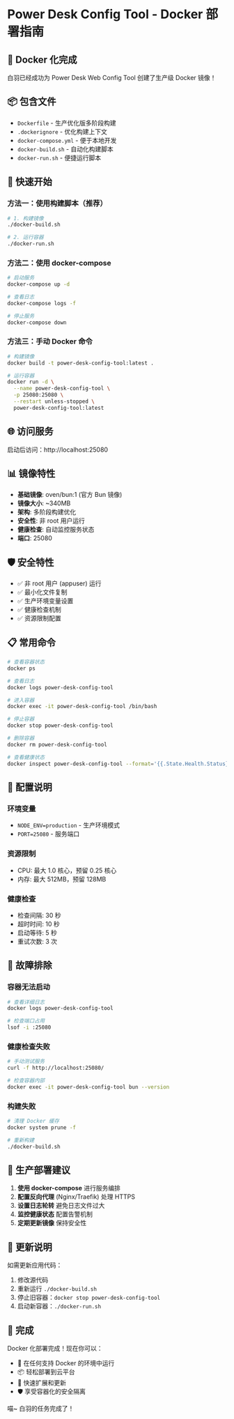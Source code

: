 # Power Desk Config Tool - Docker 部署指南

## 🐳 Docker 化完成

白羽已经成功为 Power Desk Web Config Tool 创建了生产级 Docker 镜像！

## 📦 包含文件

- `Dockerfile` - 生产优化版多阶段构建
- `.dockerignore` - 优化构建上下文
- `docker-compose.yml` - 便于本地开发
- `docker-build.sh` - 自动化构建脚本
- `docker-run.sh` - 便捷运行脚本

## 🚀 快速开始

### 方法一：使用构建脚本（推荐）

```bash
# 1. 构建镜像
./docker-build.sh

# 2. 运行容器
./docker-run.sh
```

### 方法二：使用 docker-compose

```bash
# 启动服务
docker-compose up -d

# 查看日志
docker-compose logs -f

# 停止服务
docker-compose down
```

### 方法三：手动 Docker 命令

```bash
# 构建镜像
docker build -t power-desk-config-tool:latest .

# 运行容器
docker run -d \
  --name power-desk-config-tool \
  -p 25080:25080 \
  --restart unless-stopped \
  power-desk-config-tool:latest
```

## 🌐 访问服务

启动后访问：http://localhost:25080

## 📊 镜像特性

- **基础镜像**: oven/bun:1 (官方 Bun 镜像)
- **镜像大小**: ~340MB
- **架构**: 多阶段构建优化
- **安全性**: 非 root 用户运行
- **健康检查**: 自动监控服务状态
- **端口**: 25080

## 🛡️ 安全特性

- ✅ 非 root 用户 (appuser) 运行
- ✅ 最小化文件复制
- ✅ 生产环境变量设置
- ✅ 健康检查机制
- ✅ 资源限制配置

## 📋 常用命令

```bash
# 查看容器状态
docker ps

# 查看日志
docker logs power-desk-config-tool

# 进入容器
docker exec -it power-desk-config-tool /bin/bash

# 停止容器
docker stop power-desk-config-tool

# 删除容器
docker rm power-desk-config-tool

# 查看健康状态
docker inspect power-desk-config-tool --format='{{.State.Health.Status}}'
```

## 🔧 配置说明

### 环境变量

- `NODE_ENV=production` - 生产环境模式
- `PORT=25080` - 服务端口

### 资源限制

- CPU: 最大 1.0 核心，预留 0.25 核心
- 内存: 最大 512MB，预留 128MB

### 健康检查

- 检查间隔: 30 秒
- 超时时间: 10 秒
- 启动等待: 5 秒
- 重试次数: 3 次

## 🐛 故障排除

### 容器无法启动

```bash
# 查看详细日志
docker logs power-desk-config-tool

# 检查端口占用
lsof -i :25080
```

### 健康检查失败

```bash
# 手动测试服务
curl -f http://localhost:25080/

# 检查容器内部
docker exec -it power-desk-config-tool bun --version
```

### 构建失败

```bash
# 清理 Docker 缓存
docker system prune -f

# 重新构建
./docker-build.sh
```

## 🎯 生产部署建议

1. **使用 docker-compose** 进行服务编排
2. **配置反向代理** (Nginx/Traefik) 处理 HTTPS
3. **设置日志轮转** 避免日志文件过大
4. **监控健康状态** 配置告警机制
5. **定期更新镜像** 保持安全性

## 📝 更新说明

如需更新应用代码：

1. 修改源代码
2. 重新运行 `./docker-build.sh`
3. 停止旧容器：`docker stop power-desk-config-tool`
4. 启动新容器：`./docker-run.sh`

## 🎉 完成

Docker 化部署完成！现在你可以：

- 🚀 在任何支持 Docker 的环境中运行
- 📦 轻松部署到云平台
- 🔄 快速扩展和更新
- 🛡️ 享受容器化的安全隔离

喵~ 白羽的任务完成了！
